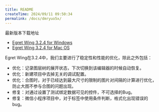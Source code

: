 ```yaml
---
title: README
createTime: 2024/09/11 09:50:34
permalink: /docs/dmryuo5x/
---
```


最新版本下载地址

- [Egret Wing 3.2.4 for Windows](http://tool.egret-labs.org/EgretWing/electron/EgretWing-v3.2.4.exe?d=0707)
- [Egret Wing 3.2.4 for Mac OS](http://tool.egret-labs.org/EgretWing/electron/EgretWing-v3.2.4.dmg?d=0707)

Egret Wing在3.2.4中，我们主要进行了稳定性和性能的优化，除此之外包括：

- 优化：记录图层树的展开状态，下次切换到该编辑器的时候自动恢复。
- 优化：新建项目中去掉无关的调试配置。
- 优化：合图时，对于已经达到最大尺寸的限制的图片对间隔的计算进行优化，防止大图不参与合图的问题出现。
- 修复：对通过设置了测试绑定数据可见的控件，不可选择的Bug。
- 修复：微信小程序项目中，对于标签中使用条件判断，格式化出现错误的bug。
